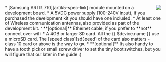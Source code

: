 <img style="float: right;padding-left: 10px;" src="/img/artik710/artik710.jpg">
* [Samsung ARTIK 710][artik5-spec-link] module mounted on a development board.
* A 5VDC power supply (100-240V input), if you purchased the development kit you should have one included.
* At least one of Wireless communication antennas, also provided as part of the development kit.
* **[optional]** Ethernet cable, if you prefer to **not** connect over wifi.
* A 4GB or larger SD card. All the {{ $device.name }} use a microSD card. The [speed class][sdSpeed] of the card also matters - class 10 card or above is the way to go.
* **[optional]** Its also handy to have a tooth pick or small screw driver to set the tiny boot switches, but you will figure that out later in the guide :)

[artik5-spec-link]:https://www.artik.io/hardware/artik-5
[sdSpeed]:https://en.wikipedia.org/wiki/Secure_Digital#Speed_class_rating
